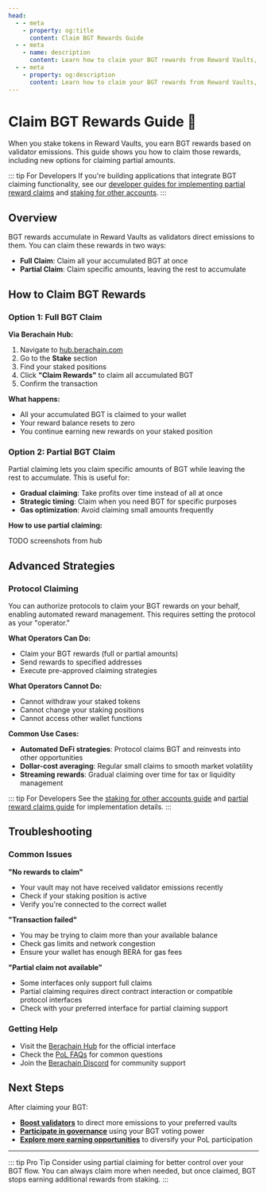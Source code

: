 ```yaml
---
head:
  - - meta
    - property: og:title
      content: Claim BGT Rewards Guide
  - - meta
    - name: description
      content: Learn how to claim your BGT rewards from Reward Vaults, including partial claiming options
  - - meta
    - property: og:description
      content: Learn how to claim your BGT rewards from Reward Vaults, including partial claiming options
---
```


<script setup>
  import config from '@berachain/config/constants.json';
</script>

# Claim BGT Rewards Guide 🎁

When you stake tokens in Reward Vaults, you earn BGT rewards based on validator emissions. This guide shows you how to claim those rewards, including new options for claiming partial amounts.

::: tip For Developers
If you're building applications that integrate BGT claiming functionality, see our [developer guides for implementing partial reward claims](/developers/guides/partial-reward-claims) and [staking for other accounts](/developers/guides/staking-for-other-accounts).
:::

## Overview

BGT rewards accumulate in Reward Vaults as validators direct emissions to them. You can claim these rewards in two ways:

- **Full Claim**: Claim all your accumulated BGT at once
- **Partial Claim**: Claim specific amounts, leaving the rest to accumulate

## How to Claim BGT Rewards

### Option 1: Full BGT Claim

**Via Berachain Hub:**

1. Navigate to [hub.berachain.com](https://hub.berachain.com)
2. Go to the **Stake** section
3. Find your staked positions
4. Click **"Claim Rewards"** to claim all accumulated BGT
5. Confirm the transaction

**What happens:**

- All your accumulated BGT is claimed to your wallet
- Your reward balance resets to zero
- You continue earning new rewards on your staked position

### Option 2: Partial BGT Claim

Partial claiming lets you claim specific amounts of BGT while leaving the rest to accumulate. This is useful for:

- **Gradual claiming**: Take profits over time instead of all at once
- **Strategic timing**: Claim when you need BGT for specific purposes
- **Gas optimization**: Avoid claiming small amounts frequently

**How to use partial claiming:**

TODO screenshots from hub

## Advanced Strategies

### Protocol Claiming

You can authorize protocols to claim your BGT rewards on your behalf, enabling automated reward management. This requires setting the protocol as your "operator."

**What Operators Can Do:**

- Claim your BGT rewards (full or partial amounts)
- Send rewards to specified addresses
- Execute pre-approved claiming strategies

**What Operators Cannot Do:**

- Cannot withdraw your staked tokens
- Cannot change your staking positions
- Cannot access other wallet functions

**Common Use Cases:**

- **Automated DeFi strategies**: Protocol claims BGT and reinvests into other opportunities
- **Dollar-cost averaging**: Regular small claims to smooth market volatility
- **Streaming rewards**: Gradual claiming over time for tax or liquidity management

::: tip For Developers
See the [staking for other accounts guide](/developers/guides/staking-for-other-accounts) and [partial reward claims guide](/developers/guides/partial-reward-claims) for implementation details.
:::

## Troubleshooting

### Common Issues

**"No rewards to claim"**

- Your vault may not have received validator emissions recently
- Check if your staking position is active
- Verify you're connected to the correct wallet

**"Transaction failed"**

- You may be trying to claim more than your available balance
- Check gas limits and network congestion
- Ensure your wallet has enough BERA for gas fees

**"Partial claim not available"**

- Some interfaces only support full claims
- Partial claiming requires direct contract interaction or compatible protocol interfaces
- Check with your preferred interface for partial claiming support

### Getting Help

- Visit the [Berachain Hub](https://hub.berachain.com) for the official interface
- Check the [PoL FAQs](/learn/pol/faqs) for common questions
- Join the [Berachain Discord](https://discord.gg/berachain) for community support

## Next Steps

After claiming your BGT:

- **[Boost validators](/learn/guides/boost-a-validator)** to direct more emissions to your preferred vaults
- **[Participate in governance](/learn/governance/)** using your BGT voting power
- **[Explore more earning opportunities](https://hub.berachain.com/earn/)** to diversify your PoL participation

---

::: tip Pro Tip
Consider using partial claiming for better control over your BGT flow. You can always claim more when needed, but once claimed, BGT stops earning additional rewards from staking.
:::
